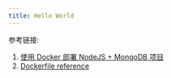 ```yaml
---
title: Hello World
---
```



参考链接:
1. [使用 Docker 部署 NodeJS + MongoDB 项目](https://juejin.im/post/5d0737a86fb9a07f087095f2)
2. [Dockerfile reference](https://docs.docker.com/engine/reference/builder/)
